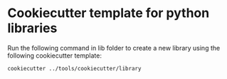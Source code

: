 # Cookiecutter template for python libraries

Run the following command in lib folder to create a new library using the following cookiecutter template:

    cookiecutter ../tools/cookiecutter/library

